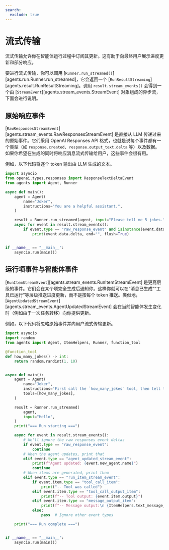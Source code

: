 ```yaml
---
search:
  exclude: true
---
```

# 流式传输

流式传输允许你在智能体运行过程中订阅其更新。这有助于向最终用户展示进度更新和部分响应。

要进行流式传输，你可以调用 [`Runner.run_streamed()`][agents.run.Runner.run_streamed]，它会返回一个 [`RunResultStreaming`][agents.result.RunResultStreaming]。调用 `result.stream_events()` 会得到一个由 [`StreamEvent`][agents.stream_events.StreamEvent] 对象组成的异步流，下面会进行说明。

## 原始响应事件

[`RawResponsesStreamEvent`][agents.stream_events.RawResponsesStreamEvent] 是直接从 LLM 传递过来的原始事件。它们采用 OpenAI Responses API 格式，也就是说每个事件都有一个类型（如 `response.created`、`response.output_text.delta` 等）以及数据。如果你希望在生成的同时将响应消息流式传输给用户，这些事件会很有用。

例如，以下代码将逐个 token 输出由 LLM 生成的文本。

```python
import asyncio
from openai.types.responses import ResponseTextDeltaEvent
from agents import Agent, Runner

async def main():
    agent = Agent(
        name="Joker",
        instructions="You are a helpful assistant.",
    )

    result = Runner.run_streamed(agent, input="Please tell me 5 jokes.")
    async for event in result.stream_events():
        if event.type == "raw_response_event" and isinstance(event.data, ResponseTextDeltaEvent):
            print(event.data.delta, end="", flush=True)


if __name__ == "__main__":
    asyncio.run(main())
```

## 运行项事件与智能体事件

[`RunItemStreamEvent`][agents.stream_events.RunItemStreamEvent] 是更高层级的事件。它们会在某个项完全生成后通知你。这样你就可以在“消息已生成”“工具已运行”等层级推送进度更新，而不是按每个 token 推送。类似地，[`AgentUpdatedStreamEvent`][agents.stream_events.AgentUpdatedStreamEvent] 会在当前智能体发生变化时（例如由于一次任务转移）向你提供更新。

例如，以下代码将忽略原始事件并向用户流式传输更新。

```python
import asyncio
import random
from agents import Agent, ItemHelpers, Runner, function_tool

@function_tool
def how_many_jokes() -> int:
    return random.randint(1, 10)


async def main():
    agent = Agent(
        name="Joker",
        instructions="First call the `how_many_jokes` tool, then tell that many jokes.",
        tools=[how_many_jokes],
    )

    result = Runner.run_streamed(
        agent,
        input="Hello",
    )
    print("=== Run starting ===")

    async for event in result.stream_events():
        # We'll ignore the raw responses event deltas
        if event.type == "raw_response_event":
            continue
        # When the agent updates, print that
        elif event.type == "agent_updated_stream_event":
            print(f"Agent updated: {event.new_agent.name}")
            continue
        # When items are generated, print them
        elif event.type == "run_item_stream_event":
            if event.item.type == "tool_call_item":
                print("-- Tool was called")
            elif event.item.type == "tool_call_output_item":
                print(f"-- Tool output: {event.item.output}")
            elif event.item.type == "message_output_item":
                print(f"-- Message output:\n {ItemHelpers.text_message_output(event.item)}")
            else:
                pass  # Ignore other event types

    print("=== Run complete ===")


if __name__ == "__main__":
    asyncio.run(main())
```
